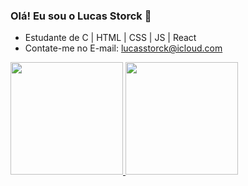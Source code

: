 ### Olá! Eu sou o Lucas Storck 👋

- Estudante de C | HTML | CSS | JS | React
- Contate-me no E-mail: lucasstorck@icloud.com

<div>
  <a href="https://github.com/lucasstorck">
  <img height="180em" src="https://github-readme-stats.vercel.app/api?username=lucasstorck&show_icons=true&theme=dark&include_all_commits=true&count_private=true"/>
  <img height="180em" src="https://github-readme-stats.vercel.app/api/top-langs/?username=lucasstorck&layout=compact&langs_count=7&theme=dark"/>
</div>

<div>
  
</div>

